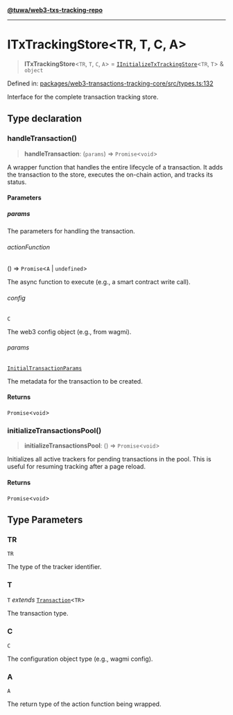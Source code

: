 [**@tuwa/web3-txs-tracking-repo**](../../../README.md)

***

# ITxTrackingStore\<TR, T, C, A\>

> **ITxTrackingStore**\<`TR`, `T`, `C`, `A`\> = [`IInitializeTxTrackingStore`](IInitializeTxTrackingStore.md)\<`TR`, `T`\> & `object`

Defined in: [packages/web3-transactions-tracking-core/src/types.ts:132](https://github.com/TuwaIO/web3-transactions-tracking/blob/1c531e3315ee04126f921b4f2611e5bf6a27395e/packages/web3-transactions-tracking-core/src/types.ts#L132)

Interface for the complete transaction tracking store.

## Type declaration

### handleTransaction()

> **handleTransaction**: (`params`) => `Promise`\<`void`\>

A wrapper function that handles the entire lifecycle of a transaction.
It adds the transaction to the store, executes the on-chain action, and tracks its status.

#### Parameters

##### params

The parameters for handling the transaction.

###### actionFunction

() => `Promise`\<`A` \| `undefined`\>

The async function to execute (e.g., a smart contract write call).

###### config

`C`

The web3 config object (e.g., from wagmi).

###### params

[`InitialTransactionParams`](InitialTransactionParams.md)

The metadata for the transaction to be created.

#### Returns

`Promise`\<`void`\>

### initializeTransactionsPool()

> **initializeTransactionsPool**: () => `Promise`\<`void`\>

Initializes all active trackers for pending transactions in the pool.
This is useful for resuming tracking after a page reload.

#### Returns

`Promise`\<`void`\>

## Type Parameters

### TR

`TR`

The type of the tracker identifier.

### T

`T` *extends* [`Transaction`](Transaction.md)\<`TR`\>

The transaction type.

### C

`C`

The configuration object type (e.g., wagmi config).

### A

`A`

The return type of the action function being wrapped.
